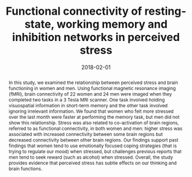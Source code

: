 ---
abstract: 'In this study, we examined the relationship between perceived stress and brain functioning in women and men. Using functional magnetic resonance imaging (fMRI), brain connectivity of 22 women and 24 men were imaged when they completed two tasks in a 3 Tesla MRI scanner. One task involved holding visuospatial information in short-term memory and the other task involved ignoring irrelevant information. We found that women who felt more stressed over the last month were faster at performing the memory task, but men did not show this relationship. Stress was also related to co-activation of brain regions, referred to as functional connectivity, in both women and men: higher stress was associated with increased connectivity between some brain regions but decreased connectivity between other brain regions. Our findings support past findings that women tend to use emotionally focused coping strategies (that is trying to regulate our mood) when stressed, but challenges previous reports that men tend to seek reward (such as alcohol) when stressed. Overall, the study provides evidence that perceived stress has subtle effects on our thinking and brain functions.'
authors:
- Jo A. Archer
- Annie Lee
- Anqi Qiu
- Annabel-Chen
date: "2018-02-01"
doi: "10.1016/j.ynstr.2017.01.002"
featured: false
projects: []
publication: 'Archer, J. A., Lee, A., Qiu, A., & Chen, S. H. A. (2018). Functional connectivity of resting-state, working memory and inhibition networks in perceived stress. Neurobiology of Stress, 8, 186-201. doi:10.1016/j.ynstr.2017.01.002'
publication_short: ""
publication_types:
- "2"
publishDate: ""
# summary: 
tags:
- Stress
- Working Memory
- fMRI
title: 'Functional connectivity of resting-state, working memory and inhibition networks in perceived stress'
url_code: ""
url_dataset: ""
url_pdf: "publication/Archer-2018-stress.pdf"
url_poster: ""
url_project: ""
url_slides: ""
url_source: ""
url_video: ""
---